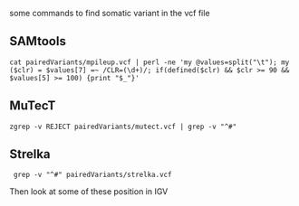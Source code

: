 some commands to find somatic variant in the vcf file

## SAMtools

```{.bash}
cat pairedVariants/mpileup.vcf | perl -ne 'my @values=split("\t"); my ($clr) = $values[7] =~ /CLR=(\d+)/; if(defined($clr) && $clr >= 90 && $values[5] >= 100) {print "$_"}'
```

## MuTecT
```{.bash}
zgrep -v REJECT pairedVariants/mutect.vcf | grep -v "^#"
```

## Strelka
```{.bash}
 grep -v "^#" pairedVariants/strelka.vcf
```


Then look at some of these position in IGV